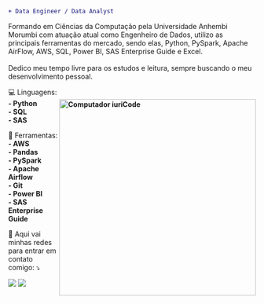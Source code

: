 
```diff
+ Data Engineer / Data Analyst
```
<p align="left"> 
  Formando em Ciências da Computação pela Universidade Anhembi Morumbi com atuação atual como Engenheiro de Dados, utilizo as principais ferramentas do mercado, sendo elas, Python, PySpark, Apache AirFlow, AWS, SQL, Power BI, SAS Enterprise Guide e Excel.<br>
  <br>Dedico meu tempo livre para os estudos e leitura, sempre buscando o meu desenvolvimento pessoal.
</p>

<p align="left">
  💻 Linguagens: <strong>
  <br> - Python
  <img src="https://raw.githubusercontent.com/MicaelliMedeiros/micaellimedeiros/master/image/computer-illustration.png" min-width="1000px" max-width="1000px" width="400px" align="right" alt="Computador iuriCode">
  <br> - SQL 
  <br> - SAS
  </strong>
</p>

<p align="left">
  💼 Ferramentas: <strong>
  <br> - AWS
  <br> - Pandas 
  <br> - PySpark
  <br> - Apache Airflow
  <br> - Git
  <br> - Power BI 
  <br> - SAS Enterprise Guide
  </strong>
</p>

<p align="left">
  💌 Aqui vai minhas redes para entrar em contato comigo: ⤵️
</p>

<p align="left">
  <a href="mailto:valdirjcarvalho@outlook.com" alt="Gmail">
  <img src="https://img.shields.io/badge/-Gmail-FF0000?style=flat-square&labelColor=FF0000&logo=gmail&logoColor=white&link=valdirjcarvalho@outlook.com" /></a>

  <a href="https://www.linkedin.com/in/valdirjuniorc" alt="Linkedin">
  <img src="https://img.shields.io/badge/-Linkedin-0e76a8?style=flat-square&logo=Linkedin&logoColor=white&link=https://www.linkedin.com/in/valdirjuniorc/" /></a>
</p>  
